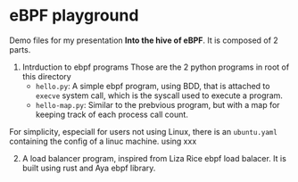 # eBPF playground
Demo files for my presentation **Into the hive of eBPF**. It is composed of 2 parts.
1. Intrduction to ebpf programs
Those are the 2 python programs in root of this directory 
    - `hello.py`: A simple ebpf program, using BDD, that is attached to `execve` system call, which is the syscall used to execute a program.
    - `hello-map.py`: Similar to the prebvious program, but with a map for keeping track of each process call count.

For simplicity, especiall for users not using Linux, there is an `ubuntu.yaml` containing the config of a linuc machine. using xxx

2. A load balancer program, inspired from Liza Rice ebpf load balacer. It is built using rust and Aya ebpf library.